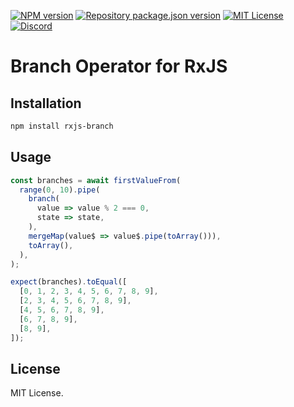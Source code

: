 [![NPM version](https://img.shields.io/npm/v/rxjs-branch?color=%23cb3837&style=flat-square)](https://www.npmjs.com/package/rxjs-branch)
[![Repository package.json version](https://img.shields.io/github/package-json/v/vilicvane/rxjs-branch?color=%230969da&label=repo&style=flat-square)](./package.json)
[![MIT License](https://img.shields.io/badge/license-MIT-999999?style=flat-square)](./LICENSE)
[![Discord](https://img.shields.io/badge/chat-discord-5662f6?style=flat-square)](https://discord.gg/wEVn2qcf8h)

# Branch Operator for RxJS

## Installation

```sh
npm install rxjs-branch
```

## Usage

```ts
const branches = await firstValueFrom(
  range(0, 10).pipe(
    branch(
      value => value % 2 === 0,
      state => state,
    ),
    mergeMap(value$ => value$.pipe(toArray())),
    toArray(),
  ),
);

expect(branches).toEqual([
  [0, 1, 2, 3, 4, 5, 6, 7, 8, 9],
  [2, 3, 4, 5, 6, 7, 8, 9],
  [4, 5, 6, 7, 8, 9],
  [6, 7, 8, 9],
  [8, 9],
]);
```

## License

MIT License.
